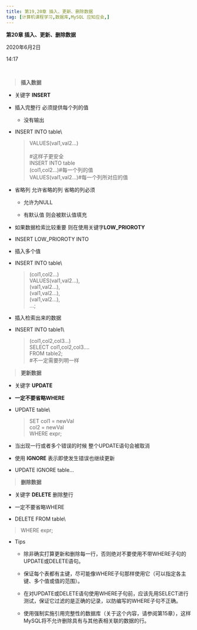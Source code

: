 ```yaml
---
title: 第19,20章 插入、更新、删除数据
tag: [计算机课程学习,数据库,MySQL 应知应会,]
---
```

**第20章 插入、更新、删除数据**

2020年6月2日

14:17

 

> **插入数据**

- 关键字 **INSERT**

- 插入完整行 必须提供每个列的值

  -   没有输出

- INSERT INTO table\

  > VALUES(val1,val2\...)\
  > \
  > \#这样子更安全\
  > INSERT INTO table\
  > (col1,col2\...)\#每一个列的值\
  > VALUES(val1,val2\...)\#每一个列所对应的值

- 省略列 允许省略的列 省略的列必须

  -   允许为NULL

  -   有默认值 则会被默认值填充

- 如果数据检索比较重要 则在使用关键字**LOW\_PRIOROTY**

- INSERT LOW\_PRIOROTY INTO

- 插入多个值

- INSERT INTO table\

  > (col1,col2\...)\
  > VALUES(val1,val2\...),\
  > (val1,val2\...),\
  > (val1,val2\...),\
  > (val1,val2\...),\
  > \...;

- 插入检索出来的数据

- INSERT INTO table1\

  > (col1,col2,col3\...)\
  > SELECT col1,col2,col3\....\
  > FROM table2;\
  > \#不一定需要列明一样

> **更新数据**

- 关键字 **UPDATE**

- **一定不要省略WHERE**

- UPDATE table\

  > SET col1 = newVal\
  > col2 = newVal\
  > WHERE expr;

- 当出现一行或者多个错误的时候 整个UPDATE语句会被取消

- 使用 **IGNORE** 表示即使发生错误也继续更新

- UPDATE IGNORE table\...

> **删除数据**

-   关键字 **DELETE** 删除整行

-   一定不要省略WHERE

-   DELETE FROM table\

> WHERE expr;

-   Tips

    -   除非确实打算更新和删除每一行，否则绝对不要使用不带WHERE子句的UPDATE或DELETE语句。

    -   保证每个表都有主键，尽可能像WHERE子句那样使用它（可以指定各主键、多个值或值的范围）。

    -   在对UPDATE或DELETE语句使用WHERE子句前，应该先用SELECT进行测试，保证它过滤的是正确的记录，以防编写的WHERE子句不正确。

    -   使用强制实施引用完整性的数据库（关于这个内容，请参阅第15章），这样MySQL将不允许删除具有与其他表相关联的数据的行。

 